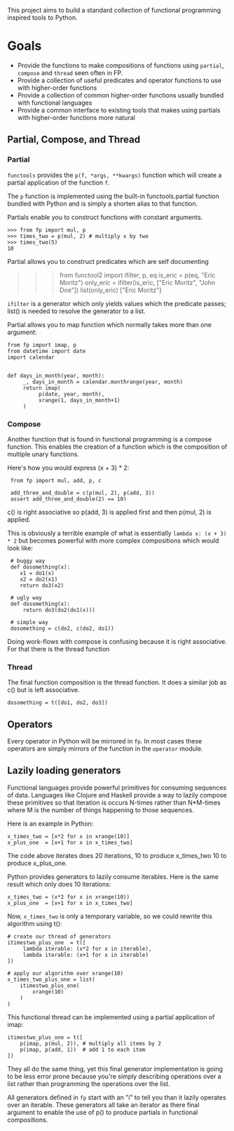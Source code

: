 This project aims to build a standard collection of functional
programming inspired tools to Python.

# Goals

 * Provide the functions to make compositions of functions using
   `partial`, `compose` and `thread` seen often in FP.
 * Provide a collection of useful predicates and operator functions to
   use with higher-order functions
 * Provide a collection of common higher-order functions usually
   bundled with functional languages
 * Provide a common interface to existing tools that makes using
   partials with higher-order functions more natural

## Partial, Compose, and Thread

### Partial

`functools` provides the `p(f, *args, **kwargs)` function which
will create a partial application of the function `f`.

The `p` function is implemented using the built-in functools.partial
function bundled with Python and is simply a shorten alias to that
function.

Partials enable you to construct functions with constant arguments.

    >>> from fp import mul, p
    >>> times_two = p(mul, 2) # multiply x by two
    >>> times_two(5)
    10

Partial allows you to construct predicates which are self documenting

   >>> from functool2 import ifilter, p, eq
   >>> is_eric = p(eq, "Eric Moritz")
   >>> only_eric = ifilter(is_eric, ["Eric Moritz", "John Doe"])
   >>> list(only_eric)
   ["Eric Moritz"]

`ifilter` is a generator which only yields values which the predicate
passes; list() is needed to resolve the generator to a list.

Partial allows you to map function which normally takes more than one
argument:

    from fp import imap, p
    from datetime import date
    import calendar
    
    
    def days_in_month(year, month):
         _, days_in_month = calendar.monthrange(year, month)
         return imap(
              p(date, year, month),
              xrange(1, days_in_month+1)
         )


### Compose 

Another function that is found in functional programming is a compose
function.  This enables the creation of a function which is the
composition of multiple unary functions.

Here's how you would express (x + 3) * 2:

     from fp import mul, add, p, c
     
     add_three_and_double = c(p(mul, 2), p(add, 3))
     assert add_three_and_double(2) == 10)


c() is right associative so p(add, 3) is applied first and then
p(mul, 2) is applied.


This is obviously a terrible example of what is essentially
`lambda x: (x + 3) * 2` but becomes powerful with more complex
compositions which would look like:


     # buggy way
     def dosomething(x):
        x1 = do1(x)
        x2 = do2(x1)
        return do3(x2)

     # ugly way
     def dosomething(x):
         return do3(do2(do1(x)))
        
     # simple way
     dosomething = c(do2, c(do2, do1))

Doing work-flows with compose is confusing because it is right
associative.  For that there is the thread function

### Thread

The final function composition is the thread function.  It does a
similar job as c() but is left associative.

    dosomething = t([do1, do2, do3])
    

## Operators

Every operator in Python will be mirrored in `fp`.  In most
cases these operators are simply mirrors of the function in the
`operator` module.

## Lazily loading generators

Functional languages provide powerful primitives for consuming
sequences of data.  Languages like Clojure and Haskell provide a way
to lazily compose these primitives so that iteration is occurs N-times
rather than N*M-times where M is the number of things happening to
those sequences.

Here is an example in Python:

    x_times_two = [x*2 for x in xrange(10)]
    x_plus_one  = [x+1 for x in x_times_two]
    
The code above iterates does 20 iterations, 10 to produce x_times_two
10 to produce x_plus_one.  

Python provides generators to lazily consume iterables.  Here is the
same result which only does 10 iterations:

    x_times_two = (x*2 for x in xrange(10))
    x_plus_one  = [x+1 for x in x_times_two]
    
Now, `x_times_two` is only a temporary variable, so we could rewrite
this algorithm using t():

    # create our thread of generators
    itimestwo_plus_one  = t([
         lambda iterable: (x*2 for x in iterable),
         lambda iterable: (x+1 for x in iterable) 
    ])
    
    # apply our algorithm over xrange(10) 
    x_times_two_plus_one = list(
        itimestwo_plus_one(
            xrange(10)
        )
    )
    
This functional thread can be implemented using a partial application
of imap:

    itimestwo_plus_one = t([
        p(imap, p(mul, 2)), # multiply all items by 2
        p(imap, p(add, 1))  # add 1 to each item
    ])

They all do the same thing, yet this final generator implementation is
going to be less error prone because you're simply describing
operations over a list rather than programming the operations over the
list.

All generators defined in `fp` start with an "i" to tell you
than it lazily operates over an iterable.  These generators all take
an iterator as there final argument to enable the use of p() to
produce partials in functional compositions.
